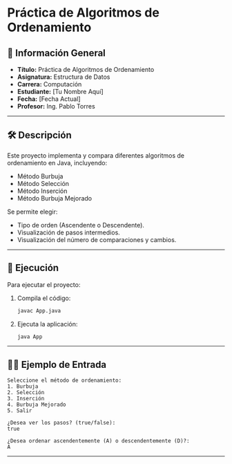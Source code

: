 
# Práctica de Algoritmos de Ordenamiento

## 📌 Información General

- **Título:** Práctica de Algoritmos de Ordenamiento
- **Asignatura:** Estructura de Datos
- **Carrera:** Computación
- **Estudiante:** [Tu Nombre Aquí]
- **Fecha:** [Fecha Actual]
- **Profesor:** Ing. Pablo Torres

---

## 🛠️ Descripción

Este proyecto implementa y compara diferentes algoritmos de ordenamiento en Java, incluyendo:
- Método Burbuja
- Método Selección
- Método Inserción
- Método Burbuja Mejorado

Se permite elegir:
- Tipo de orden (Ascendente o Descendente).
- Visualización de pasos intermedios.
- Visualización del número de comparaciones y cambios.

---

## 🚀 Ejecución

Para ejecutar el proyecto:

1. Compila el código:
    ```bash
    javac App.java
    ```
2. Ejecuta la aplicación:
    ```bash
    java App
    ```

---

## 🧑‍💻 Ejemplo de Entrada

```plaintext
Seleccione el método de ordenamiento:
1. Burbuja
2. Selección
3. Inserción
4. Burbuja Mejorado
5. Salir

¿Desea ver los pasos? (true/false):
true

¿Desea ordenar ascendentemente (A) o descendentemente (D)?:
A
```

---

